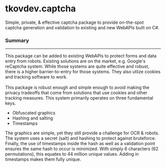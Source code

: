 <h1>tkovdev.captcha</h1>
<p>Simple, private, & effective captcha package to provide on-the-spot captcha generation and validation to existing and new WebAPIs built on C#.</p>
<h3>Summary</h3>
<hr/>
<p>
    This package can be added to existing WebAPIs to protect forms and data entry from robots.
    Existing solutions are on the market, e.g. Google's reCaptcha system. While those systems are quite
    effective and robust, there is a higher barrier-to-entry for those systems. They also utlize cookies and tracking
    software to work. 
    <br>
    <br>
    This package is robust enough and simple enough to avoid making the privacy tradeoffs that come from
    solutions that use cookies and other tracking measures. This system primarily operates on three fundamental keys.
</p>
<ul>
    <li>Obfuscated graphics</li>
    <li>Hashing and salting</li>
    <li>Timestamps</li>
</ul>
<p>
    The graphics are simple, yet they still provide a challenge for OCR & robots.
    The system uses a secret (salt) and hashing to protect against bruteforce.
    Finally, the use of timestamps inside the hash as well as a validation point ensures the same hash to occur is minimized.
    With simply 6 characters (62 permutations), this equates to 44 million unique values. Adding in timestamps makes them fully unique.
</p>

